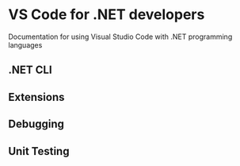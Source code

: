 # VS Code for .NET developers
Documentation for using Visual Studio Code with .NET programming languages

## .NET CLI

## Extensions

## Debugging

## Unit Testing